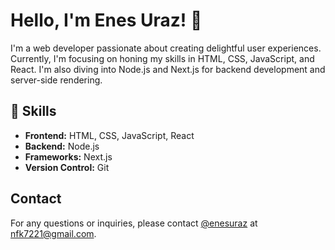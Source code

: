 # Hello, I'm Enes Uraz! 👋

I'm a web developer passionate about creating delightful user experiences. Currently, I'm focusing on honing my skills in HTML, CSS, JavaScript, and React. I'm also diving into Node.js and Next.js for backend development and server-side rendering.

## 🚀 Skills

- **Frontend:** HTML, CSS, JavaScript, React
- **Backend:** Node.js
- **Frameworks:** Next.js
- **Version Control:** Git

## Contact

For any questions or inquiries, please contact [@enesuraz](https://github.com/enesuraz) at [nfk7221@gmail.com](mailto:nfk7221@gmail.com).
